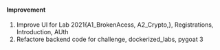 #### Improvement

1. Improve UI for Lab 2021{A1_BrokenAcess, A2_Crypto,}, Registrations, Introduction, AUth
2. Refactore backend code for challenge, dockerized_labs, pygoat
3